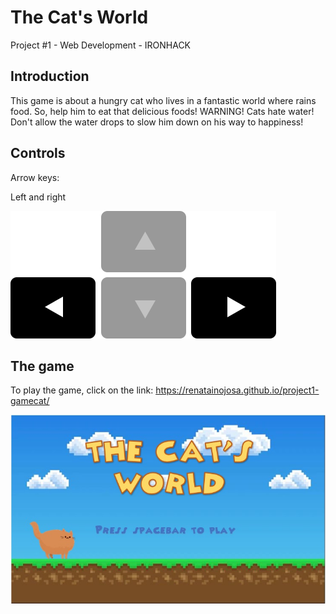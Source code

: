 # The Cat's World

Project #1 - Web Development - IRONHACK

## Introduction

 This game is about a hungry cat who lives in a fantastic world where rains food. So, help him to eat that delicious foods! 
 WARNING! Cats hate water! Don't allow the water drops to slow him down on his way to happiness!

## Controls

Arrow keys:

Left and right

<img src="./images/arrows.png"/>

## The game

To play the game, click on the link: https://renatainojosa.github.io/project1-gamecat/ 

<img src="./images/backgroundintro.jpg">





